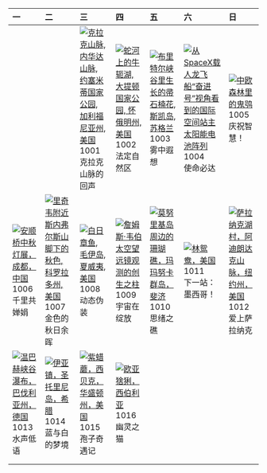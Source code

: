 | 一                                                                                                                                                                                                  | 二                                                                                                                                                                                                      | 三                                                                                                                                                                                                              | 四                                                                                                                                                                                           | 五                                                                                                                                                                                            | 六                                                                                                                                                                                                               | 日                                                                                                                                                                                           |
|:---------------------------------------------------------------------------------------------------------------------------------------------------------------------------------------------------|:-------------------------------------------------------------------------------------------------------------------------------------------------------------------------------------------------------|:---------------------------------------------------------------------------------------------------------------------------------------------------------------------------------------------------------------|:--------------------------------------------------------------------------------------------------------------------------------------------------------------------------------------------|:---------------------------------------------------------------------------------------------------------------------------------------------------------------------------------------------|:----------------------------------------------------------------------------------------------------------------------------------------------------------------------------------------------------------------|:--------------------------------------------------------------------------------------------------------------------------------------------------------------------------------------------|
|                                                                                                                                                                                                    |                                                                                                                                                                                                        | [![](https://www.bing.com/th?id=OHR.YosemiteClark_ZH-CN7179533292_320x240.jpg "克拉克山脉, 内华达山脉, 约塞米蒂国家公园, 加利福尼亚州, 美国")](https://www.bing.com/th?id=OHR.YosemiteClark_ZH-CN7179533292_UHD.jpg)<br>1001<br>克拉克山脉的回声 | [![](https://www.bing.com/th?id=OHR.OxbowBend_ZH-CN7211791969_320x240.jpg "蛇河上的牛轭湖, 大提顿国家公园, 怀俄明州, 美国")](https://www.bing.com/th?id=OHR.OxbowBend_ZH-CN7211791969_UHD.jpg)<br>1002<br>法定自然区 | [![](https://www.bing.com/th?id=OHR.SkyeHeather_ZH-CN2820283990_320x240.jpg "布里特尔峡谷里生长的帚石楠花, 斯凯岛, 苏格兰")](https://www.bing.com/th?id=OHR.SkyeHeather_ZH-CN2820283990_UHD.jpg)<br>1003<br>雾中遐想 | [![](https://www.bing.com/th?id=OHR.DragonEndeavour_ZH-CN8160066040_320x240.jpg "从SpaceX载人龙飞船“奋进号”视角看到的国际空间站主太阳能电池阵列")](https://www.bing.com/th?id=OHR.DragonEndeavour_ZH-CN8160066040_UHD.jpg)<br>1004<br>使命必达 | [![](https://www.bing.com/th?id=OHR.TeacherOwl_ZH-CN8289875605_320x240.jpg "中欧森林里的鬼鸮")](https://www.bing.com/th?id=OHR.TeacherOwl_ZH-CN8289875605_UHD.jpg)<br>1005<br>庆祝智慧！                 |
| [![](https://www.bing.com/th?id=OHR.AnshunBridge_ZH-CN8392458102_320x240.jpg "安顺桥中秋灯展，成都，中国")](https://www.bing.com/th?id=OHR.AnshunBridge_ZH-CN8392458102_UHD.jpg)<br>1006<br>千里共婵娟               | [![](https://www.bing.com/th?id=OHR.RidgwayAspens_ZH-CN8735375502_320x240.jpg "里奇韦附近斯内弗尔斯山脚下的秋色, 科罗拉多州, 美国")](https://www.bing.com/th?id=OHR.RidgwayAspens_ZH-CN8735375502_UHD.jpg)<br>1007<br>金色的秋日余晖 | [![](https://www.bing.com/th?id=OHR.OctopusCyanea_ZH-CN8948609460_320x240.jpg "白日章鱼, 毛伊岛, 夏威夷, 美国")](https://www.bing.com/th?id=OHR.OctopusCyanea_ZH-CN8948609460_UHD.jpg)<br>1008<br>动态伪装                     | [![](https://www.bing.com/th?id=OHR.WebbPillars_ZH-CN9054137596_320x240.jpg "‌詹姆斯·韦伯太空望远镜观测的创生之柱")](https://www.bing.com/th?id=OHR.WebbPillars_ZH-CN9054137596_UHD.jpg)<br>1009<br>宇宙在绽放    | [![](https://www.bing.com/th?id=OHR.MonurikiFiji_ZH-CN9178115886_320x240.jpg "莫努里基岛周边的珊瑚礁，玛玛努卡群岛，斐济")](https://www.bing.com/th?id=OHR.MonurikiFiji_ZH-CN9178115886_UHD.jpg)<br>1010<br>思绪之礁  | [![](https://www.bing.com/th?id=OHR.WoodDuckHen_ZH-CN9558916773_320x240.jpg "林鸳鸯，美国")](https://www.bing.com/th?id=OHR.WoodDuckHen_ZH-CN9558916773_UHD.jpg)<br>1011<br>下一站：墨西哥！                                  | [![](https://www.bing.com/th?id=OHR.SaranacLake_ZH-CN0224689397_320x240.jpg "萨拉纳克湖村，阿迪朗达克山脉，纽约州，美国")](https://www.bing.com/th?id=OHR.SaranacLake_ZH-CN0224689397_UHD.jpg)<br>1012<br>爱上萨拉纳克 |
| [![](https://www.bing.com/th?id=OHR.HinterseeWaterfall_ZH-CN0432994081_320x240.jpg "温巴赫峡谷瀑布，巴伐利亚州，德国")](https://www.bing.com/th?id=OHR.HinterseeWaterfall_ZH-CN0432994081_UHD.jpg)<br>1013<br>水声低语 | [![](https://www.bing.com/th?id=OHR.OiaSantorini_ZH-CN0531650189_320x240.jpg "伊亚镇，圣托里尼岛，希腊")](https://www.bing.com/th?id=OHR.OiaSantorini_ZH-CN0531650189_UHD.jpg)<br>1014<br>蓝与白的梦境                   | [![](https://www.bing.com/th?id=OHR.AmethystLaccaria_ZH-CN0643667280_320x240.jpg "紫蜡蘑，西贝克，华盛顿州，美国")](https://www.bing.com/th?id=OHR.AmethystLaccaria_ZH-CN0643667280_UHD.jpg)<br>1015<br>孢子奇遇记                 | [![](https://www.bing.com/th?id=OHR.SiberianLynx_ZH-CN0749166653_320x240.jpg "欧亚猞猁，西伯利亚")](https://www.bing.com/th?id=OHR.SiberianLynx_ZH-CN0749166653_UHD.jpg)<br>1016<br>幽灵之猫             |                                                                                                                                                                                              |                                                                                                                                                                                                                 |                                                                                                                                                                                             |
|                                                                                                                                                                                                    |                                                                                                                                                                                                        |                                                                                                                                                                                                                |                                                                                                                                                                                             |                                                                                                                                                                                              |                                                                                                                                                                                                                 |                                                                                                                                                                                             |
|                                                                                                                                                                                                    |                                                                                                                                                                                                        |                                                                                                                                                                                                                |                                                                                                                                                                                             |                                                                                                                                                                                              |                                                                                                                                                                                                                 |                                                                                                                                                                                             |